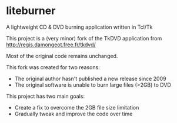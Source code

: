 # liteburner
A lightweight CD &amp; DVD burning application written in Tcl/Tk

This project is a (very minor) fork of the TkDVD application from http://regis.damongeot.free.fr/tkdvd/

Most of the original code remains unchanged.

This fork was created for two reasons:
  - The original author hasn't published a new release since 2009
  - The original software is unable to burn large files (>2GB) to DVD

This project has two main goals:
  - Create a fix to overcome the 2GB file size limitation
  - Gradually tweak and improve the code over time
